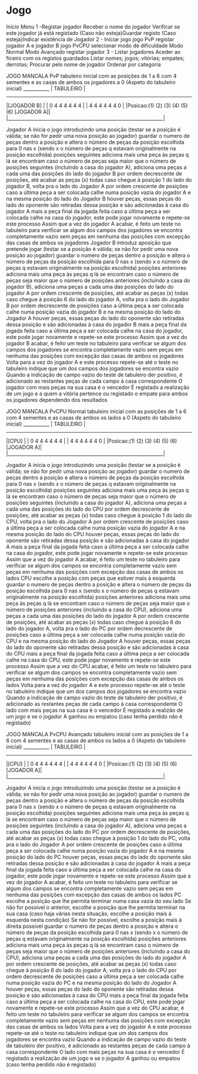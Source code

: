 # Jogo
Início
Menu
1 -Registar jogador
	Receber o nome do jogador
	Verificar se este jogador já está registado
		(Caso não esteja)Guardar registo
		(Caso esteja)Indicar existência de Jogador
2 - Iniciar jogo
	jogo PvP
		registar jogador A e jogador B
	jogo PvCPU
		selecionar modo de dificuldade
			Modo Normal
			Modo Avançado
		registar jogador
3 - Listar jogadores
	Aceder ao ficeiro com os registos guardados
		Listar nomes; jogos; vitórias; empates; derrotas;
			Procurar pelo nome de jogador
			Ordenar por categoria

JOGO MANCALA PvP
tabuleiro inicial com as posições de 1 a 6 com 4 sementes e as casas de ambos os jogadores a 0
(Aspeto do tabuleiro inicial)
                         ___________
                        | TABULEIRO |
 __________________________________________________________________
|[JOGADOR B]                                                       |
| 0      4       4       4       4       4       4                 |
|        4       4       4       4       4       4       0         |
|Posicao:(1)    (2)     (3)     (4)     (5)     (6)     [JOGADOR A]|
|__________________________________________________________________|

Jogador A inicia o jogo introduzindo uma posição
(testar se a posição é válida; se não for pedir uma nova posição ao jogador)
guardar o numero de peças dentro a posição e altera o número de peças da posição escolhida para 0
nas x (sendo x o número de peças q estavam originalmente na posição escolhida) posições seguintes adiciona mais uma peça às peças q lá se encontram
	caso o número de peças seja maior que o número de posições seguintes (incluíndo a casa do jogador A), adiciona uma peças a cada uma das posições do lado do jogador B por ordem decrescente de posições, até acabar as peças (x) todas
		caso chegue à posição 1 do lado do jogador B, volta pra o lado do Jogador A por ordem crescente de posições
	caso a última peça a ser colocada calhe numa posição vazia do jogador A e na mesma posição do lado do Jogador B houver peças, essas peças do lado do oponente são retiradas dessa posição e são adicionadas à casa do jogador A mais a peça final da jogada feita
	caso a última peça a ser colocada calhe na casa do jogador, este pode jogar novamente e repete-se este processo
Assim que a vez do jogador A acabar, é feito um teste no tabuleiro para verificar se algum dos campos dos jogadores se encontra completamente vazio sem peças em nenhuma das posições com excepção das casas de ambos os jogadores
Jogador B introduz aposição que pretende jogar
(testar se a posição é válida; se não for pedir uma nova posição ao jogador)
guardar o numero de peças dentro a posição e altera o número de peças da posição escolhida para 0
nas x (sendo x o número de peças q estavam originalmente na posição escolhida) posições anteriores adiciona mais uma peça às peças q lá se encontram
	caso o número de peças seja maior que o número de posições anteriores (incluíndo a casa do jogador B), adiciona uma peças a cada uma das posições do lado do jogador A por ordem crescente de posições, até acabar as peças (x) todas
		caso chegue à posição 6 do lado do jogador A, volta pra o lado do Jogador B por ordem decrescente de posições
	caso a última peça a ser colocada calhe numa posição vazia do jogador B e na mesma posição do lado do Jogador A houver peças, essas peças do lado do oponente são retiradas dessa posição e são adicionadas à casa do jogador B mais a peça final da jogada feita
	caso a última peça a ser colocada calhe na casa do jogador, este pode jogar novamente e repete-se este processo
Assim que a vez do jogador B acabar, é feito um teste no tabuleiro para verificar se algum dos campos dos jogadores se encontra completamente vazio sem peças em nenhuma das posições com excepção das casas de ambos os jogadores
Volta para a vez do jogador A e este processo repete-se até o teste no tabuleiro indique que um dos campos dos jogadores se encontra vazio
Quando a indicação de campo vazio do teste de tabuleiro der positivo, é adicionado as restantes peças de cada campo à casa correspondente
O jogador com mais peças na sua casa é o vencedor
É registado a realização de um jogo e a quem a vitória pertence ou registado o empate para ambos os jogadores dependendo dos resultados

JOGO MANCALA PvCPU Normal
tabuleiro inicial com as posições de 1 a 6 com 4 sementes e as casas de ambos os lados a 0
(Aspeto do tabuleiro inicial)
                         ___________
                        | TABULEIRO |
 __________________________________________________________________
|[CPU]                                                    	   |
| 0      4       4       4       4       4       4                 |
|        4       4       4       4       4       4       0         |
|Posicao:(1)    (2)     (3)     (4)     (5)     (6)     [JOGADOR A]|
|__________________________________________________________________|

Jogador A inicia o jogo introduzindo uma posição
(testar se a posição é válida; se não for pedir uma nova posição ao jogador)
guardar o numero de peças dentro a posição e altera o número de peças da posição escolhida para 0
nas x (sendo x o número de peças q estavam originalmente na posição escolhida) posições seguintes adiciona mais uma peça às peças q lá se encontram
	caso o número de peças seja maior que o número de posições seguintes (incluíndo a casa do jogador A), adiciona uma peças a cada uma das posições do lado do CPU por ordem decrescente de posições, até acabar as peças (x) todas
		caso chegue à posição 1 do lado do CPU, volta pra o lado do Jogador A por ordem crescente de posições
	caso a última peça a ser colocada calhe numa posição vazia do jogador A e na mesma posição do lado do CPU houver peças, essas peças do lado do oponente são retiradas dessa posição e são adicionadas à casa do jogador A mais a peça final da jogada feita
	caso a última peça a ser colocada calhe na casa do jogador, este pode jogar novamente e repete-se este processo
Assim que a vez do jogador A acabar, é feito um teste no tabuleiro para verificar se algum dos campos se encontra completamente vazio sem peças em nenhuma das posições com excepção das casas de ambos os lados
CPU escolhe a posição com peças que estiver mais à esquerda 
guardar o numero de peças dentro a posição e altera o número de peças da posição escolhida para 0
nas x (sendo x o número de peças q estavam originalmente na posição escolhida) posições anteriores adiciona mais uma peça às peças q lá se encontram
	caso o número de peças seja maior que o número de posições anteriores (incluíndo a casa do CPU), adiciona uma peças a cada uma das posições do lado do jogador A por ordem crescente de posições, até acabar as peças (x) todas
		caso chegue à posição 6 do lado do jogador A, volta pra o lado do PC por ordem decrescente de posições
	caso a última peça a ser colocada calhe numa posição vazia do CPU e na mesma posição do lado do Jogador A houver peças, essas peças do lado do oponente são retiradas dessa posição e são adicionadas à casa do CPU mais a peça final da jogada feita
	caso a última peça a ser colocada calhe na casa do CPU, este pode jogar novamente e repete-se este processo
Assim que a vez do CPU acabar, é feito um teste no tabuleiro para verificar se algum dos campos se encontra completamente vazio sem peças em nenhuma das posições com excepção das casas de ambos os lados
Volta para a vez do jogador A e este processo repete-se até o teste no tabuleiro indique que um dos campos dos jogadores se encontra vazio
Quando a indicação de campo vazio do teste de tabuleiro der positivo, é adicionado as restantes peças de cada campo à casa correspondente
O lado com mais peças na sua casa é o vencedor
É registado a realizão de um jogo e se o jogador A ganhou ou empatou (caso tenha perdido não é registado)


JOGO MANCALA PvCPU Avançado
tabuleiro inicial com as posições de 1 a 6 com 4 sementes e as casas de ambos os lados a 0
(Aspeto do tabuleiro inicial)
                         ___________
                        | TABULEIRO |
 __________________________________________________________________
|[CPU]                                                    	   |
| 0      4       4       4       4       4       4                 |
|        4       4       4       4       4       4       0         |
|Posicao:(1)    (2)     (3)     (4)     (5)     (6)     [JOGADOR A]|
|__________________________________________________________________|

Jogador A inicia o jogo introduzindo uma posição
(testar se a posição é válida; se não for pedir uma nova posição ao jogador)
guardar o numero de peças dentro a posição e altera o número de peças da posição escolhida para 0
nas x (sendo x o número de peças q estavam originalmente na posição escolhida) posições seguintes adiciona mais uma peça às peças q lá se encontram
	caso o número de peças seja maior que o número de posições seguintes (incluíndo a casa do jogador A), adiciona uma peças a cada uma das posições do lado do PC por ordem decrescente de posições, até acabar as peças (x) todas
		caso chegue à posição 1 do lado do PC, volta pra o lado do Jogador A por ordem crescente de posições
	caso a última peça a ser colocada calhe numa posição vazia do jogador A e na mesma posição do lado do PC houver peças, essas peças do lado do oponente são retiradas dessa posição e são adicionadas à casa do jogador A mais a peça final da jogada feita
	caso a última peça a ser colocada calhe na casa do jogador, este pode jogar novamente e repete-se este processo
Assim que a vez do jogador A acabar, é feito um teste no tabuleiro para verificar se algum dos campos se encontra completamente vazio sem peças em nenhuma das posições com excepção das casas de ambos os lados
PC escolhe a posição que lhe permita terminar numa casa vazia do seu lado
Se não for possível o anterior, escolhe a posição que lhe permita terminar na sua casa (caso haja várias nesta situação, escolhe a posição mais à esquerda nesta condição)
Se não for possível, escolhe a posição mais á direita possível
guardar o numero de peças dentro a posição e altera o número de peças da posição escolhida para 0
nas x (sendo x o número de peças q estavam originalmente na posição escolhida) posições anteriores adiciona mais uma peça às peças q lá se encontram
	caso o número de peças seja maior que o número de posições anteriores (incluíndo a casa do CPU), adiciona uma peças a cada uma das posições do lado do jogador A por ordem crescente de posições, até acabar as peças (x) todas
		caso chegue à posição 6 do lado do jogador A, volta pra o lado do CPU por ordem decrescente de posições
	caso a última peça a ser colocada calhe numa posição vazia do PC e na mesma posição do lado do Jogador A houver peças, essas peças do lado do oponente são retiradas dessa posição e são adicionadas à casa do CPU mais a peça final da jogada feita
	caso a última peça a ser colocada calhe na casa do CPU, este pode jogar novamente e repete-se este processo
Assim que a vez do CPU acabar, é feito um teste no tabuleiro para verificar se algum dos campos se encontra completamente vazio sem peças em nenhuma das posições com excepção das casas de ambos os lados
Volta para a vez do jogador A e este processo repete-se até o teste no tabuleiro indique que um dos campos dos jogadores se encontra vazio
Quando a indicação de campo vazio do teste de tabuleiro der positivo, é adicionado as restantes peças de cada campo à casa correspondente
O lado com mais peças na sua casa é o vencedor
É registado a realização de um jogo e se o jogador A ganhou ou empatou (caso tenha perdido não é registado)


